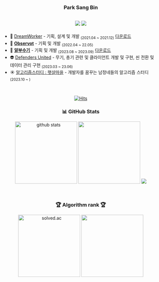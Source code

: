 <div align="center">

  ### Park Sang Bin
  

  <a href="https://ritbul-develop.tistory.com/"><img src="https://img.shields.io/badge/Ritbulog-E5511E?style=badge&logo=Tistory&logoColor=white"/></a> <a href="https://tidy-harmony-366.notion.site/e1b0a39f55904800a668e3a9fe4911ed?pvs=4"><img src="https://img.shields.io/badge/Portfolio-735998?style=badge&logo=Notion&logoColor=white"/></a> 
  ---

</div>

- 💭 [DreamWorker](https://github.com/NurungjiBurger/DreamWorker) - 기획, 설계 및 개발 <sub>(2021.04 ~ 2021.12)</sub> [다운로드](https://play.google.com/store/apps/details?id=com.SangBinPark.DreamWorker&pli=1)
- 🤖 [**Observot**](https://github.com/NurungjiBurger/Observot) - 기획 및 개발 <sub>(2022.04 ~ 22.05)</sub>
- 🥚 [**알부수기**](https://github.com/NurungjiBurger/UnityProject) - 기획 및 개발 <sub>(2023.08 ~ 2023.09)</sub> [다운로드](https://play.google.com/store/apps/details?id=com.SangbinPark.CrashEgg)
- 👽 [Defenders United](https://github.com/NurungjiBurger/DefendersUnited) - 무기, 총기 관련 및 클라이언트 개발 및 구현, 씬 전환 및 데이터 관리 구현 <sub>(2023.03 ~ 23.06)</sub>
- ☀️ [알고리즘스터디 : 햇살마을](https://github.com/HaessalTown/Coding-Test-Study) - 개발자를 꿈꾸는 남정네들의 알고리즘 스터디 <sub>(2023.10 ~ )</sub>

<br/>

<div align="center">
  
  [![Hits](https://hits.seeyoufarm.com/api/count/incr/badge.svg?url=https%3A%2F%2Fgithub.com%2Fgnsals0904&count_bg=%23DD246F&title_bg=%23FF8484&icon=firefoxbrowser.svg&icon_color=%23E7E7E7&title=hits&edge_flat=false)](https://github.com/NurungjiBurger)
    <div>
        <h3>📊 GitHub Stats </h3>
    </div>
    <div>
        <img
                src="https://github-readme-stats.vercel.app/api?username=NurungjiBurger&show_icons=true&theme=tokyonight&hide_border=true"
                height="200"
                alt="github stats"
        />
        <img
                src="https://github-readme-stats.vercel.app/api/top-langs/?username=NurungjiBurger&theme=tokyonight&hide_border=true"
                height="200"
        />
        <img 
                src="https://github-readme-activity-graph.vercel.app/graph?username=NurungjiBurger&theme=react-dark"
        />
    </div>
    
  <br>
    <div>
        <h3>🏆 Algorithm rank 🏆</h3>
    </div>
    <div>
        <img
                src="http://mazassumnida.wtf/api/v2/generate_badge?boj=qazw181900"
                height="200"
                alt="solved.ac"
        />
        <img
                src="https://banner.codetree.ai/v1/banner/qazw181900"
                height="200"
        />
    </div>
</div>

